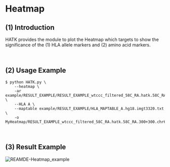 # Heatmap

## (1) Introduction

HATK provides the module to plot the Heatmap which targets to show the significance of the (1) HLA allele markers and (2) amino acid markers.

<br>

## (2) Usage Example

```
$ python HATK.py \
    --heatmap \
    -ar example/RESULT_EXAMPLE/RESULT_EXAMPLE_wtccc_filtered_58C_RA.hatk.58C_RA.300+300.chr6.hg18.assoc.logistic \
    --HLA A \
    --maptable example/RESULT_EXAMPLE/HLA_MAPTABLE_A.hg18.imgt3320.txt \
    -o MyHeatmap/RESULT_EXAMPLE_wtccc_filtered_58C_RA.hatk.58C_RA.300+300.chr6.hg18
```

<br>

## (3) Result Example
![REAMDE-Heatmap_example](img/REAMDE-Heatmap_example.png)
